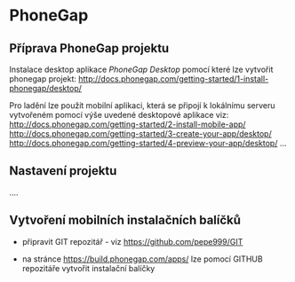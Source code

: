 # PhoneGap
Příprava PhoneGap projektu
--------------------------
Instalace desktop aplikace *PhoneGap Desktop* pomocí které lze vytvořit phonegap projekt: 
http://docs.phonegap.com/getting-started/1-install-phonegap/desktop/

Pro ladění lze použít mobilní aplikaci, která se připojí k lokálnímu serveru vytvořeném pomocí výše uvedené desktopové aplikace viz:
http://docs.phonegap.com/getting-started/2-install-mobile-app/
http://docs.phonegap.com/getting-started/3-create-your-app/desktop/
http://docs.phonegap.com/getting-started/4-preview-your-app/desktop/
...

Nastavení projektu
------------------

....
 

Vytvoření mobilních instalačních balíčků
----------------------------------------
- připravit GIT repozitář - viz https://github.com/pepe999/GIT 

- na stránce https://build.phonegap.com/apps/ lze pomocí GITHUB repozitáře vytvořit instalační balíčky   
